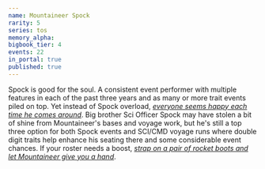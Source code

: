 ```yaml
---
name: Mountaineer Spock
rarity: 5
series: tos
memory_alpha:
bigbook_tier: 4
events: 22
in_portal: true
published: true
---
```


Spock is good for the soul. A consistent event performer with multiple features in each of the past three years and as many or more trait events piled on top. Yet instead of Spock overload, [_everyone seems happy each time he comes around_](https://www.youtube.com/watch?v=NkVQnZ3xndI). Big brother Sci Officer Spock may have stolen a bit of shine from Mountaineer's bases and voyage work, but he's still a top three option for both Spock events and SCI/CMD voyage runs where double digit traits help enhance his seating there and some considerable event chances. If your roster needs a boost, [_strap on a pair of rocket boots and let Mountaineer give you a hand_](https://www.youtube.com/watch?v=_PRxN-KNqLs&t=247).
